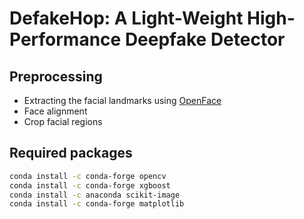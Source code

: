 # DefakeHop: A Light-Weight High-Performance Deepfake Detector


## Preprocessing
- Extracting the facial landmarks using [OpenFace](https://github.com/TadasBaltrusaitis/OpenFace)
- Face alignment
- Crop facial regions


## Required packages
```bash
conda install -c conda-forge opencv
conda install -c conda-forge xgboost
conda install -c anaconda scikit-image
conda install -c conda-forge matplotlib
```